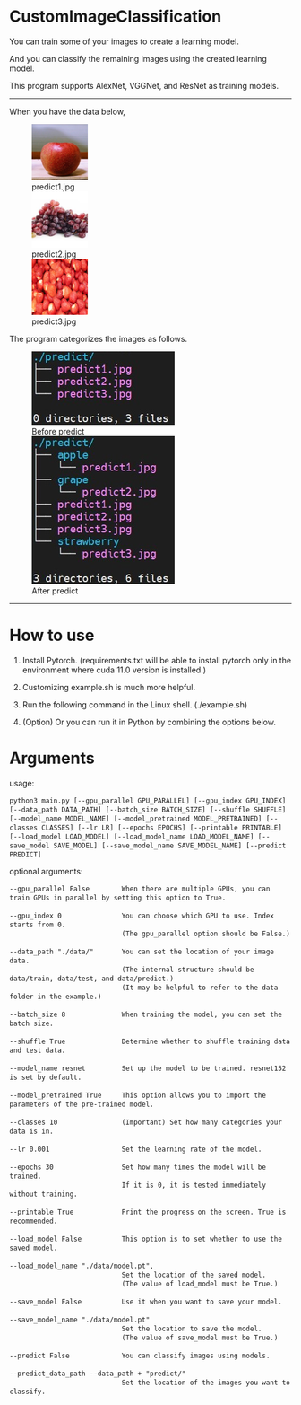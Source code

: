 # CustomImageClassification

You can train some of your images to create a learning model.

And you can classify the remaining images using the created learning model.

This program supports AlexNet, VGGNet, and ResNet as training models.

---
When you have the data below,

<figure class="image">
  <img src="docs/predict1.jpg" width="100" height="100">
  <figcaption>predict1.jpg</figcaption>
  <img src="docs/predict2.jpg" width="100" height="100">
  <figcaption>predict2.jpg</figcaption>
  <img src="docs/predict3.jpg" width="100" height="100">
  <figcaption>predict3.jpg</figcaption>
</figure>

The program categorizes the images as follows.

<figure class="image">
  <img src="docs/before_predict.jpg" width="255" height="131">
  <figcaption>Before predict</figcaption>
  <img src="docs/after_predict.jpg" width="255" height="264">
  <figcaption>After predict</figcaption>
</figure>

---

# How to use

1. Install Pytorch. (requirements.txt will be able to install pytorch only in the environment where cuda 11.0 version is installed.)

2. Customizing example.sh is much more helpful.

3. Run the following command in the Linux shell. (./example.sh)

4. (Option) Or you can run it in Python by combining the options below.

# Arguments

usage:
```
python3 main.py [--gpu_parallel GPU_PARALLEL] [--gpu_index GPU_INDEX] [--data_path DATA_PATH] [--batch_size BATCH_SIZE] [--shuffle SHUFFLE] [--model_name MODEL_NAME] [--model_pretrained MODEL_PRETRAINED] [--classes CLASSES] [--lr LR] [--epochs EPOCHS] [--printable PRINTABLE] [--load_model LOAD_MODEL] [--load_model_name LOAD_MODEL_NAME] [--save_model SAVE_MODEL] [--save_model_name SAVE_MODEL_NAME] [--predict PREDICT]

```

optional arguments:
```
--gpu_parallel False        When there are multiple GPUs, you can train GPUs in parallel by setting this option to True.

--gpu_index 0               You can choose which GPU to use. Index starts from 0.
                            (The gpu_parallel option should be False.)

--data_path "./data/"       You can set the location of your image data.
                            (The internal structure should be data/train, data/test, and data/predict.)
                            (It may be helpful to refer to the data folder in the example.)

--batch_size 8              When training the model, you can set the batch size.

--shuffle True              Determine whether to shuffle training data and test data.

--model_name resnet         Set up the model to be trained. resnet152 is set by default.

--model_pretrained True     This option allows you to import the parameters of the pre-trained model.

--classes 10                (Important) Set how many categories your data is in.

--lr 0.001                  Set the learning rate of the model.

--epochs 30                 Set how many times the model will be trained.
                            If it is 0, it is tested immediately without training.

--printable True            Print the progress on the screen. True is recommended.

--load_model False          This option is to set whether to use the saved model.

--load_model_name "./data/model.pt", 
                            Set the location of the saved model.
                            (The value of load_model must be True.)

--save_model False          Use it when you want to save your model.

--save_model_name "./data/model.pt"
                            Set the location to save the model.
                            (The value of save_model must be True.)

--predict False             You can classify images using models.

--predict_data_path --data_path + "predict/"
                            Set the location of the images you want to classify.
```
